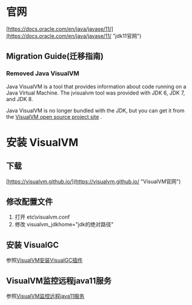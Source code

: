 # 官网
[https://docs.oracle.com/en/java/javase/11/](https://docs.oracle.com/en/java/javase/11/ "jdk11官网")

## Migration Guide(迁移指南)

### Removed Java VisualVM

Java VisualVM is a tool that provides information about code running on a Java Virtual Machine. The jvisualvm tool was provided with JDK 6, JDK 7, and JDK 8.

Java VisualVM is no longer bundled with the JDK, but you can get it from the [VisualVM open source project site](https://visualvm.github.io/ "VisualVM open source project site") .

# 安装 VisualVM
## 下载
[https://visualvm.github.io/](https://visualvm.github.io/ "VisualVM官网")

## 修改配置文件
1. 打开 etc\visualvm.conf
2. 修改 visualvm_jdkhome="jdk的绝对路径"

## 安装 VisualGC
参照[VisualVM安装VisualGC插件](https://github.com/sunnyzhy/jvm/blob/master/VisualVM%E5%AE%89%E8%A3%85VisualGC%E6%8F%92%E4%BB%B6.md "VisualVM安装VisualGC插件")

## VisualVM监控远程java11服务
参照[VisualVM监控远程java11服务](https://github.com/sunnyzhy/jvm/blob/master/VisualVM%E7%9B%91%E6%8E%A7%E8%BF%9C%E7%A8%8Bjava11%E6%9C%8D%E5%8A%A1.md "VisualVM监控远程java11服务")


